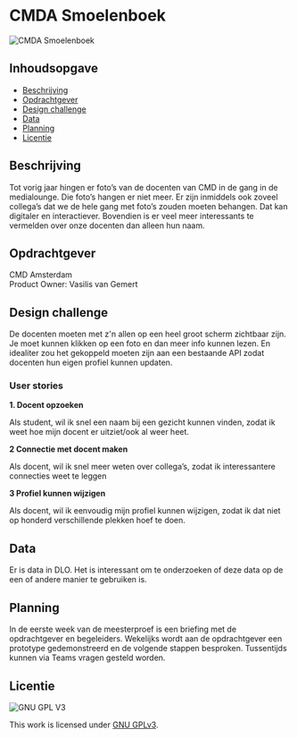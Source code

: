 # CMDA Smoelenboek

![CMDA Smoelenboek](...)

## Inhoudsopgave
  * [Beschrijving](#beschrijving)
  * [Opdrachtgever](#opdrachtgever)
  * [Design challenge](#design-challege)
  * [Data](#data)
  * [Planning](#planning)
  * [Licentie](#licentie)

## Beschrijving
Tot vorig jaar hingen er foto’s van de docenten van CMD in de gang in de medialounge. Die foto’s hangen er niet meer. Er zijn inmiddels ook zoveel collega’s dat we de hele gang met foto’s zouden moeten behangen. Dat kan digitaler en interactiever. Bovendien is er veel meer interessants te vermelden over onze docenten dan alleen hun naam.

## Opdrachtgever
CMD Amsterdam  
Product Owner: Vasilis van Gemert

## Design challenge
De docenten moeten met z'n allen op een heel groot scherm zichtbaar zijn. Je moet kunnen klikken op een foto en dan meer info kunnen lezen. En idealiter zou het gekoppeld moeten zijn aan een bestaande API zodat docenten hun eigen profiel kunnen updaten.

### User stories
**1. Docent opzoeken**

Als student,
wil ik snel een naam bij een gezicht kunnen vinden, zodat ik weet hoe mijn docent er uitziet/ook al weer heet.

**2 Connectie met docent maken**

Als docent,
wil ik snel meer weten over collega’s, zodat ik interessantere connecties weet te leggen

**3 Profiel kunnen wijzigen**

Als docent,
wil ik eenvoudig mijn profiel kunnen wijzigen, zodat ik dat niet op honderd verschillende plekken hoef te doen.

## Data
Er is data in DLO. Het is interessant om te onderzoeken of deze data op de een of andere manier te gebruiken is.

## Planning
In de eerste week van de meesterproef is een briefing met de opdrachtgever en begeleiders. Wekelijks wordt aan de opdrachtgever een prototype gedemonstreerd en de volgende stappen besproken. Tussentijds kunnen via Teams vragen gesteld worden.

## Licentie

![GNU GPL V3](https://www.gnu.org/graphics/gplv3-127x51.png)

This work is licensed under [GNU GPLv3](./LICENSE).
